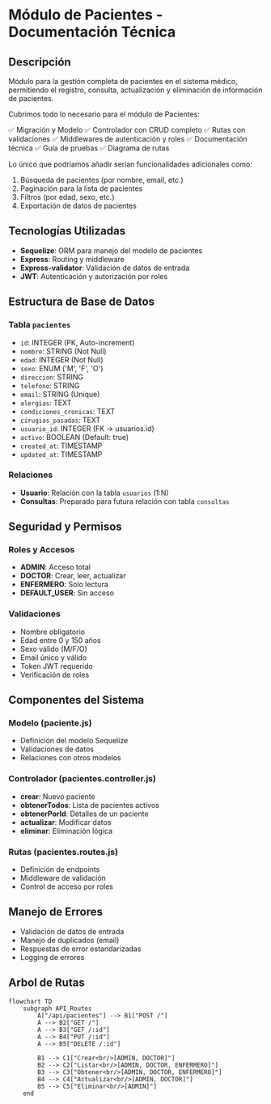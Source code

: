 # Módulo de Pacientes - Documentación Técnica

## Descripción
Módulo para la gestión completa de pacientes en el sistema médico, permitiendo el registro, consulta, actualización y eliminación de información de pacientes.

Cubrimos todo lo necesario para el módulo de Pacientes:

✅ Migración y Modelo
✅ Controlador con CRUD completo
✅ Rutas con validaciones
✅ Middlewares de autenticación y roles
✅ Documentación técnica
✅ Guía de pruebas
✅ Diagrama de rutas

Lo único que podríamos añadir serían funcionalidades adicionales como:
1. Búsqueda de pacientes (por nombre, email, etc.)
2. Paginación para la lista de pacientes
3. Filtros (por edad, sexo, etc.)
4. Exportación de datos de pacientes

## Tecnologías Utilizadas
- **Sequelize**: ORM para manejo del modelo de pacientes
- **Express**: Routing y middleware
- **Express-validator**: Validación de datos de entrada
- **JWT**: Autenticación y autorización por roles

## Estructura de Base de Datos
### Tabla `pacientes`
- `id`: INTEGER (PK, Auto-increment)
- `nombre`: STRING (Not Null)
- `edad`: INTEGER (Not Null)
- `sexo`: ENUM ('M', 'F', 'O')
- `direccion`: STRING
- `telefono`: STRING
- `email`: STRING (Unique)
- `alergias`: TEXT
- `condiciones_cronicas`: TEXT
- `cirugias_pasadas`: TEXT
- `usuario_id`: INTEGER (FK -> usuarios.id)
- `activo`: BOOLEAN (Default: true)
- `created_at`: TIMESTAMP
- `updated_at`: TIMESTAMP

### Relaciones
- **Usuario**: Relación con la tabla `usuarios` (1:N)
- **Consultas**: Preparado para futura relación con tabla `consultas`

## Seguridad y Permisos
### Roles y Accesos
- **ADMIN**: Acceso total
- **DOCTOR**: Crear, leer, actualizar
- **ENFERMERO**: Solo lectura
- **DEFAULT_USER**: Sin acceso

### Validaciones
- Nombre obligatorio
- Edad entre 0 y 150 años
- Sexo válido (M/F/O)
- Email único y válido
- Token JWT requerido
- Verificación de roles

## Componentes del Sistema

### Modelo (paciente.js)
- Definición del modelo Sequelize
- Validaciones de datos
- Relaciones con otros modelos

### Controlador (pacientes.controller.js)
- **crear**: Nuevo paciente
- **obtenerTodos**: Lista de pacientes activos
- **obtenerPorId**: Detalles de un paciente
- **actualizar**: Modificar datos
- **eliminar**: Eliminación lógica

### Rutas (pacientes.routes.js)
- Definición de endpoints
- Middleware de validación
- Control de acceso por roles

## Manejo de Errores
- Validación de datos de entrada
- Manejo de duplicados (email)
- Respuestas de error estandarizadas
- Logging de errores

## Arbol de Rutas

```mermaid
flowchart TD
    subgraph API_Routes
        A["/api/pacientes"] --> B1["POST /"]
        A --> B2["GET /"]
        A --> B3["GET /:id"]
        A --> B4["PUT /:id"]
        A --> B5["DELETE /:id"]

        B1 --> C1["Crear<br/>[ADMIN, DOCTOR]"]
        B2 --> C2["Listar<br/>[ADMIN, DOCTOR, ENFERMERO]"]
        B3 --> C3["Obtener<br/>[ADMIN, DOCTOR, ENFERMERO]"]
        B4 --> C4["Actualizar<br/>[ADMIN, DOCTOR]"]
        B5 --> C5["Eliminar<br/>[ADMIN]"]
    end
```